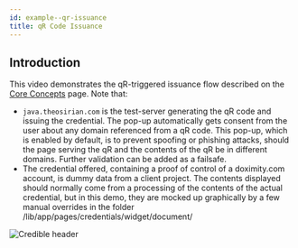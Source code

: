 ```yaml
---
id: example--qr-issuance
title: qR Code Issuance
---
```


## Introduction

This video demonstrates the qR-triggered issuance flow described on the [Core
Concepts](concepts.md#offer-flow) page.  Note that:
* `java.theosirian.com` is the test-server generating the qR code and issuing
  the credential. The pop-up automatically gets consent from the user about any
  domain referenced from a qR code. This pop-up, which is enabled by default, is
  to prevent spoofing or phishing attacks, should the page serving the qR and
  the contents of the qR be in different domains. Further validation can be
  added as a failsafe.
* The credential offered, containing a proof of control of a doximity.com
  account, is dummy data from a client project. The contents displayed should
  normally come from a processing of the contents of the actual credential, but
  in this demo, they are mocked up graphically by a few manual overrides in the
  folder /lib/app/pages/credentials/widget/document/

![Credible header](/assets/credible-vc-vp.gif)

